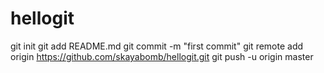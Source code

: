 hellogit
========
git init
git add README.md
git commit -m "first commit"
git remote add origin https://github.com/skayabomb/hellogit.git
git push -u origin master

